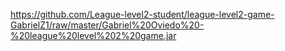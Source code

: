 
https://github.com/League-level2-student/league-level2-game-GabrielZ1/raw/master/Gabriel%20Oviedo%20-%20league%20level%202%20game.jar

